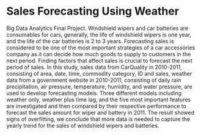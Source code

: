 # Sales Forecasting Using Weather
Big Data Analytics Final Project.
Windshield wipers and car batteries are consumables for cars, generally, the life of windshield wipers is one year, and the life of the car batteries is 2 to 3 years. Forecasting sales is considered to be one of the most important strategies of a car accessories company as it can decide how much goods to supply to customers in the next period. Finding factors that affect sales is crucial to forecast the next period of sales. In this study, sales data from CarQuality in 2010-2011, consisting of area, date, time, commodity category, ID and sales, weather data from a government website in 2010-2011, consisting of daily rain precipitation, air pressure, temperature, humidity, and water pressure, are used to develop forecasting models. Three different models including weather only, weather plus time lag, and the five most important features are investigated and then compared by their respective performance to forecast the sales amount for wiper and battery in 2011. The result showed signs of overfitting, we conclude that more data is needed to capture the yearly trend for the sales of windshield wipers and batteries.
